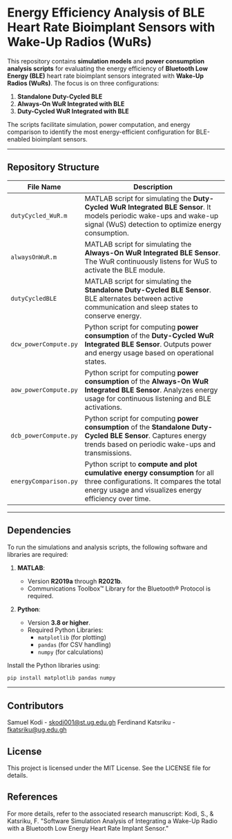 # Energy Efficiency Analysis of BLE Heart Rate Bioimplant Sensors with Wake-Up Radios (WuRs)

This repository contains **simulation models** and **power consumption analysis scripts** for evaluating the energy efficiency of **Bluetooth Low Energy (BLE)** heart rate bioimplant sensors integrated with **Wake-Up Radios (WuRs)**. The focus is on three configurations:  

1. **Standalone Duty-Cycled BLE**  
2. **Always-On WuR Integrated with BLE**  
3. **Duty-Cycled WuR Integrated with BLE**  

The scripts facilitate simulation, power computation, and energy comparison to identify the most energy-efficient configuration for BLE-enabled bioimplant sensors.

---

## **Repository Structure**

| **File Name**            | **Description**                                                                 |
|---------------------------|-------------------------------------------------------------------------------|
| `dutyCycled_WuR.m`       | MATLAB script for simulating the **Duty-Cycled WuR Integrated BLE Sensor**. It models periodic wake-ups and wake-up signal (WuS) detection to optimize energy consumption. |
| `alwaysOnWuR.m`          | MATLAB script for simulating the **Always-On WuR Integrated BLE Sensor**. The WuR continuously listens for WuS to activate the BLE module. |
| `dutyCycledBLE`          | MATLAB script for simulating the **Standalone Duty-Cycled BLE Sensor**. BLE alternates between active communication and sleep states to conserve energy. |
| `dcw_powerCompute.py`    | Python script for computing **power consumption** of the **Duty-Cycled WuR Integrated BLE Sensor**. Outputs power and energy usage based on operational states. |
| `aow_powerCompute.py`    | Python script for computing **power consumption** of the **Always-On WuR Integrated BLE Sensor**. Analyzes energy usage for continuous listening and BLE activations. |
| `dcb_powerCompute.py`    | Python script for computing **power consumption** of the **Standalone Duty-Cycled BLE Sensor**. Captures energy trends based on periodic wake-ups and transmissions. |
| `energyComparison.py`    | Python script to **compute and plot cumulative energy consumption** for all three configurations. It compares the total energy usage and visualizes energy efficiency over time. |

---

## **Dependencies**

To run the simulations and analysis scripts, the following software and libraries are required:

1. **MATLAB**:
   - Version **R2019a** through **R2021b**.  
   - Communications Toolbox™ Library for the Bluetooth® Protocol is required.  

2. **Python**:
   - Version **3.8 or higher**.  
   - Required Python Libraries:
     - `matplotlib` (for plotting)  
     - `pandas` (for CSV handling)  
     - `numpy` (for calculations)  

Install the Python libraries using:
```bash
pip install matplotlib pandas numpy
```
---

## **Contributors**

Samuel Kodi - skodi001@st.ug.edu.gh
Ferdinand Katsriku - fkatsriku@ug.edu.gh

## **License**
This project is licensed under the MIT License. See the LICENSE file for details.

## **References**
For more details, refer to the associated research manuscript:
Kodi, S., & Katsriku, F.
"Software Simulation Analysis of Integrating a Wake-Up Radio with a Bluetooth Low Energy Heart Rate Implant Sensor."


